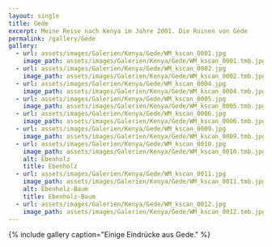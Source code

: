```yaml
---
layout: single
title: Gede
excerpt: Meine Reise nach Kenya im Jahre 2001. Die Ruinen von Gede
permalink: /gallery/Gede
gallery:
  - url: assets/images/Galerien/Kenya/Gede/WM_kscan_0001.jpg
    image_path: assets/images/Galerien/Kenya/Gede/WM_kscan_0001.tmb.jpg
  - url: assets/images/Galerien/Kenya/Gede/WM_kscan_0002.jpg
    image_path: assets/images/Galerien/Kenya/Gede/WM_kscan_0002.tmb.jpg
  - url: assets/images/Galerien/Kenya/Gede/WM_kscan_0004.jpg
    image_path: assets/images/Galerien/Kenya/Gede/WM_kscan_0004.tmb.jpg
  - url: assets/images/Galerien/Kenya/Gede/WM_kscan_0005.jpg
    image_path: assets/images/Galerien/Kenya/Gede/WM_kscan_0005.tmb.jpg
  - url: assets/images/Galerien/Kenya/Gede/WM_kscan_0006.jpg
    image_path: assets/images/Galerien/Kenya/Gede/WM_kscan_0006.tmb.jpg
  - url: assets/images/Galerien/Kenya/Gede/WM_kscan_0009.jpg
    image_path: assets/images/Galerien/Kenya/Gede/WM_kscan_0009.tmb.jpg
  - url: assets/images/Galerien/Kenya/Gede/WM_kscan_0010.jpg
    image_path: assets/images/Galerien/Kenya/Gede/WM_kscan_0010.tmb.jpg
    alt: Ebenholz
    title: Ebenholz
  - url: assets/images/Galerien/Kenya/Gede/WM_kscan_0011.jpg
    image_path: assets/images/Galerien/Kenya/Gede/WM_kscan_0011.tmb.jpg
    alt: Ebenholz-Baum
    title: Ebenholz-Baum
  - url: assets/images/Galerien/Kenya/Gede/WM_kscan_0012.jpg
    image_path: assets/images/Galerien/Kenya/Gede/WM_kscan_0012.tmb.jpg
---
```


{% include gallery caption="Einige Eindrücke aus Gede." %}

